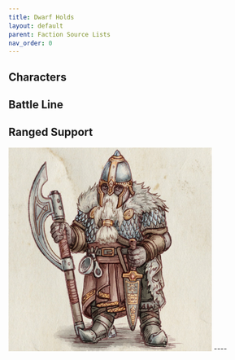 ```yaml
---
title: Dwarf Holds
layout: default
parent: Faction Source Lists
nav_order: 0
---
```


## Characters

## Battle Line

## Ranged Support

<img style="float: center;" src="../../assets/images/veteran.png" width="400">
----
